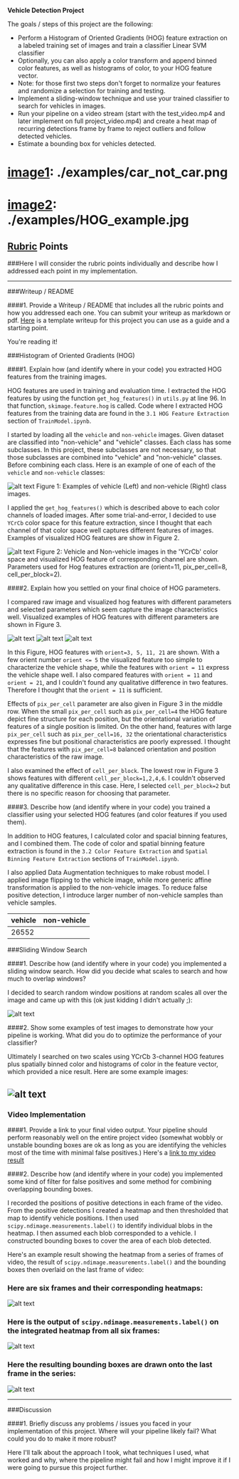 **Vehicle Detection Project**

The goals / steps of this project are the following:

* Perform a Histogram of Oriented Gradients (HOG) feature extraction on a labeled training set of images and train a classifier Linear SVM classifier
* Optionally, you can also apply a color transform and append binned color features, as well as histograms of color, to your HOG feature vector.
* Note: for those first two steps don't forget to normalize your features and randomize a selection for training and testing.
* Implement a sliding-window technique and use your trained classifier to search for vehicles in images.
* Run your pipeline on a video stream (start with the test_video.mp4 and later implement on full project_video.mp4) and create a heat map of recurring detections frame by frame to reject outliers and follow detected vehicles.
* Estimate a bounding box for vehicles detected.

[//]: # (Image References)
# [image1]: ./examples/car_not_car.png
# [image2]: ./examples/HOG_example.jpg
[image1]: ./output_images/raw_two_classes.png
[image2]: ./output_images/hog_features.png
[image3]: ./output_images/hog_features_orient.png
[image4]: ./output_images/hog_features_ppc.png
[image5]: ./output_images/hog_features_cpb.png

[image3]: ./examples/sliding_windows.jpg
[image4]: ./examples/sliding_window.jpg
[image5]: ./examples/bboxes_and_heat.png
[image6]: ./examples/labels_map.png
[image7]: ./examples/output_bboxes.png
[video1]: ./project_video.mp4

## [Rubric](https://review.udacity.com/#!/rubrics/513/view) Points
###Here I will consider the rubric points individually and describe how I addressed each point in my implementation.  

---
###Writeup / README

####1. Provide a Writeup / README that includes all the rubric points and how you addressed each one.  You can submit your writeup as markdown or pdf.  [Here](https://github.com/udacity/CarND-Vehicle-Detection/blob/master/writeup_template.md) is a template writeup for this project you can use as a guide and a starting point.  

You're reading it!

###Histogram of Oriented Gradients (HOG)

####1. Explain how (and identify where in your code) you extracted HOG features from the training images.

HOG features are used in training and evaluation time. I extracted the HOG features by using the function `get_hog_features()` in `utils.py` at line 96. In that function, `skimage.feature.hog` is called. Code where I extracted HOG features from the training data are found in the `3.1 HOG Feature Extraction` section of `TrainModel.ipynb`.

I started by loading all the `vehicle` and `non-vehicle` images. Given dataset are classified into "non-vehicle" and "vehicle" classes. Each class has some subclasses. In this project, these subclasses are not necessary, so that those subclasses are combined into "vehicle" and "non-vehicle" classes. Before combining each class.
Here is an example of one of each of the `vehicle` and `non-vehicle` classes:

![alt text][image1]
Figure 1: Examples of vehicle (Left) and non-vehicle (Right) class images.

I applied the `get_hog_features()` which is described above to each color channels of loaded images. After some trial-and-error, I decided to use `YCrCb` color space for this feature extraction, since I thought that each channel of that color space well captures different features of images. Examples of visualized HOG features are show in Figure 2.

![alt text][image2]
Figure 2: Vehicle and Non-vehicle images in the 'YCrCb' color space and visualized HOG feature of corresponding channel are shown. Parameters used for Hog features extraction are (orient=11, pix_per_cell=8, cell_per_block=2).

####2. Explain how you settled on your final choice of HOG parameters.

I compared raw image and visualized hog features with different parameters and selected parameters which seem capture the image characteristics well.
Visualized examples of HOG features with different parameters are shown in Figure 3.

![alt text][image3]
![alt text][image4]
![alt text][image5]

In this Figure, HOG features with `orient=3, 5, 11, 21` are shown. With a few orient number `orient <= 5` the visualized feature too simple to characterize the vehicle shape, while the features with `orient = 11` express the vehicle shape well.
I also compared features with `orient = 11` and `orient = 21`, and I couldn't found any qualitative difference in two features. Therefore I thought that the `orient = 11` is sufficient.

Effects of `pix_per_cell` parameter are also given in Figure 3 in the middle row. When the small `pix_per_cell` such as `pix_per_cell=4` the HOG feature depict fine structure for each position, but the orientational variation of features of a single position is limited. On the other hand, features with large `pix_per_cell` such as `pix_per_cell=16, 32` the orientational characteristics expresses fine but positional characteristics are poorly expressed. I thought that the features with `pix_per_cell=8` balanced orientation and position characteristics of the raw image.

I also examined the effect of `cell_per_block`. The lowest row in Figure 3 shows features with different `cell_per_block=1,2,4,6`. I couldn't observed any qualitative difference in this case. Here, I selected `cell_per_block=2` but there is no specific reason for choosing that parameter.


####3. Describe how (and identify where in your code) you trained a classifier using your selected HOG features (and color features if you used them).

In addition to HOG features, I calculated color and spacial binning features, and I combined them. The code of color and spatial binning feature extraction is found in the `3.2 Color Feature Extraction` and `Spatial Binning Feature Extraction` sections of `TrainModel.ipynb`.

I also applied Data Augmentation techniques to make robust model. I applied image flipping to the vehicle image, while more generic affine transformation is applied to the non-vehicle images. To reduce false positive detection, I introduce larger number of non-vehicle samples than vehicle samples.

|vehicle| non-vehicle|
|-------|-----------|
|26552   |   |


###Sliding Window Search

####1. Describe how (and identify where in your code) you implemented a sliding window search.  How did you decide what scales to search and how much to overlap windows?

I decided to search random window positions at random scales all over the image and came up with this (ok just kidding I didn't actually ;):

![alt text][image3]

####2. Show some examples of test images to demonstrate how your pipeline is working.  What did you do to optimize the performance of your classifier?

Ultimately I searched on two scales using YCrCb 3-channel HOG features plus spatially binned color and histograms of color in the feature vector, which provided a nice result.  Here are some example images:

![alt text][image4]
---

### Video Implementation

####1. Provide a link to your final video output.  Your pipeline should perform reasonably well on the entire project video (somewhat wobbly or unstable bounding boxes are ok as long as you are identifying the vehicles most of the time with minimal false positives.)
Here's a [link to my video result](./project_video.mp4)


####2. Describe how (and identify where in your code) you implemented some kind of filter for false positives and some method for combining overlapping bounding boxes.

I recorded the positions of positive detections in each frame of the video.  From the positive detections I created a heatmap and then thresholded that map to identify vehicle positions.  I then used `scipy.ndimage.measurements.label()` to identify individual blobs in the heatmap.  I then assumed each blob corresponded to a vehicle.  I constructed bounding boxes to cover the area of each blob detected.  

Here's an example result showing the heatmap from a series of frames of video, the result of `scipy.ndimage.measurements.label()` and the bounding boxes then overlaid on the last frame of video:

### Here are six frames and their corresponding heatmaps:

![alt text][image5]

### Here is the output of `scipy.ndimage.measurements.label()` on the integrated heatmap from all six frames:
![alt text][image6]

### Here the resulting bounding boxes are drawn onto the last frame in the series:
![alt text][image7]



---

###Discussion

####1. Briefly discuss any problems / issues you faced in your implementation of this project.  Where will your pipeline likely fail?  What could you do to make it more robust?

Here I'll talk about the approach I took, what techniques I used, what worked and why, where the pipeline might fail and how I might improve it if I were going to pursue this project further.  
